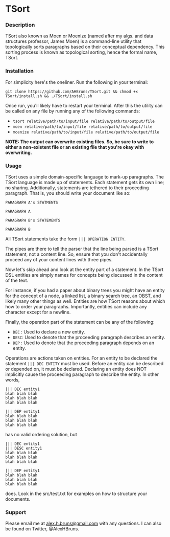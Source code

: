 # TSort

### Description

TSort also known as Moen or Moenize (named after my algs. and data 
structures professor, James Moen) is a command-line utility that topologically 
sorts paragraphs based on their conceptual dependency. This sorting process is 
known as topological sorting, hence the formal name, TSort.

### Installation

For simplicity here's the oneliner. Run the following in your terminal:

`git clone https://github.com/AHBruns/TSort.git && chmod +x TSort/install.sh && ./TSort/install.sh`

Once run, you'll likely have to restart your terminal. After this the utility
 can be called on any file by running any of the following commands:
 
 - `tsort relative/path/to/input/file relative/path/to/output/file`
 - `moen relative/path/to/input/file relative/path/to/output/file`
 - `moenize relative/path/to/input/file relative/path/to/output/file`
 
 **NOTE: The output can overwrite existing files. So, be sure to write to 
 either a non-existent file or an existing file that you're okay with 
 overwriting.**
 

### Usage

TSort uses a simple domain-specific language to mark-up paragraphs. The 
TSort language is made up of statements. Each statement gets its own line; no 
sharing. Additionally, statements are tethered to their proceeding paragraph. 
That is, you should write your document like so:
```
PARAGRAPH A's STATMENTS

PARAGRAPH A

PARAGRAPH B's STATEMENTS

PARAGRAPH B

``` 
All TSort statements take the form `||| OPERATION ENTITY`.
 
The pipes are there to tell the parser that the line being parsed is a TSort statement, 
not a content line. So, ensure that you don't accidentally proceed any of 
your content lines with three pipes.

Now let's skip ahead and look at the entity part of a statement. In the 
TSort DSL entities are simply names for concepts being discussed in the 
content of the text.

For instance, if you had a paper about binary trees you 
might have an entity for the concept of a node, a linked list, a binary 
search tree, an OBST, and likely many other things as well. Entities are how 
TSort reasons about which how to order your paragraphs. Importantly, entities
 can include any character except for a newline.

Finally, the operation part of the statement can be any of the following:

- `DEC` : Used to declare a new entity.
- `DESC`: Used to denote that the proceeding paragraph describes an entity.
- `DEP` : Used to denote that the proceeding paragraph depends on an entity.

Operations are actions taken on entities. For an entity to be declared the 
statement `||| DEC ENTITY` must be used. Before an entity can be described or
 depended on, it must be declared. Declaring an entity does NOT implicitly 
 cause the proceeding paragraph to describe the entity. In other words,
```
||| DEC entity1
blah blah blah
blah blah blah
blah blah blah

||| DEP entity1
blah blah blah
blah blah blah
blah blah blah
```
has no valid ordering solution, but
```
||| DEC entity1
||| DESC entity1
blah blah blah
blah blah blah
blah blah blah

||| DEP entity1
blah blah blah
blah blah blah
blah blah blah
```
does. Look in the src/test.txt for examples on how to structure your 
documents.

### Support

Please email me at alex.h.bruns@gmail.com with any questions. I can also be 
found on Twitter, @AlexHBruns.



